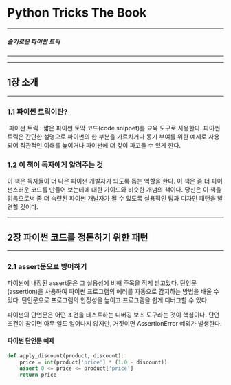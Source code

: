 # Python Tricks The Book

---

##### 슬기로운 파이썬 트릭

---

---

## 1장 소개

---

### 1.1 파이썬 트릭이란?

​	파이썬 트릭 : 짧은 파이썬 토막 코드(code snippet)를 교육 도구로 사용한다. 파이썬 트릭은 간단한 설명으로 파이썬의 한 부분을 가르치거나 동기 부여를 위한 예제로 사용되어 직관적인 이해를 높이거나 파이썬에 더 깊이 파고들 수 있게 한다.

### 1.2 이 책이 독자에게 알려주는 것

이 책은 독자들이 더 나은 파이썬 개발자가 되도록 돕는 역할을 한다. 이 책은 좀 더 파이썬스러운 코드를 만들어 보는데에 대한 가이드와 비슷한 개념의 책이다.
당신은 이 책을 읽음으로써 좀 더 숙련된 파이썬 개발자가 될 수 있도록 실용적인 팁과 디자인 패턴을 발견할 것이다.

---

## 2장 파이썬 코드를 정돈하기 위한 패턴

---

### 2.1 assert문으로 방어하기

파이썬에 내장된 assert문은 그 실용성에 비해 주목을 적게 받고있다. 단언문(assertion)을 사용하여 파이썬 프로그램의 에러를 자동으로 감지하는 방법을 배울 수 있다. 단언문으로 프로그램의 안정성을 높이고 프로그램을 쉽게 디버그할 수 있다.

파이썬의 단언문은 어떤 조건을 테스트하는 디버깅 보조 도구라는 것이 핵심이다. 단언 조건이 참이면 아무 일도 일어나지 않지만, 거짓이면 AssertionError 예외가 발생한다.

#### 파이썬 단언문 예제

```python
def apply_discount(product, discount):
    price = int(product['price'] * (1.0 - discount))
    assert 0 <= price <= product['price']
    return price
```

